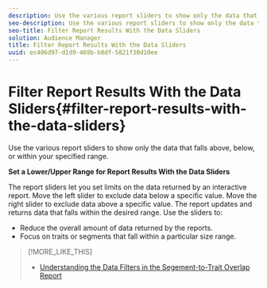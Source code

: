 ```yaml
---
description: Use the various report sliders to show only the data that falls above, below, or within your specified range.
seo-description: Use the various report sliders to show only the data that falls above, below, or within your specified range.
seo-title: Filter Report Results With the Data Sliders
solution: Audience Manager
title: Filter Report Results With the Data Sliders
uuid: ec486d97-d1d9-469b-b8df-5821f30d10ee
---
```


# Filter Report Results With the Data Sliders{#filter-report-results-with-the-data-sliders}

Use the various report sliders to show only the data that falls above, below, or within your specified range.

<!-- 

c_reach_slider.xml

 -->

**Set a Lower/Upper Range for Report Results With the Data Sliders**

The report sliders let you set limits on the data returned by an interactive report. Move the left slider to exclude data below a specific value. Move the right slider to exclude data above a specific value. The report updates and returns data that falls within the desired range. Use the sliders to:

* Reduce the overall amount of data returned by the reports.
* Focus on traits or segments that fall within a particular size range.

>[!MORE_LIKE_THIS]
>
>* [Understanding the Data Filters in the Segement-to-Trait Overlap Report](../../reporting/dynamic-reports/segment-trait-overlap-report.md#reference_38D7AB743DC346AC8588BA85DA92C754)
